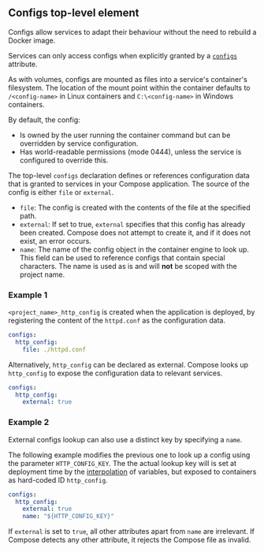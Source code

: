 ## Configs top-level element

Configs allow services to adapt their behaviour without the need to rebuild a Docker image.

Services can only access configs when explicitly granted by a [`configs`](05-services.md#configs) attribute.

As with volumes, configs are mounted as files into a service's container's filesystem. The location of the mount point within the container defaults to `/<config-name>` in Linux containers and `C:\<config-name>` in Windows containers. 

By default, the config:
- Is owned by the user running the container command but can be overridden by service configuration.
- Has world-readable permissions (mode 0444), unless the service is configured to override this.

The top-level `configs` declaration defines or references configuration data that is granted to services in your Compose application. The source of the config is either `file` or `external`.

- `file`: The config is created with the contents of the file at the specified path.
- `external`: If set to true, `external` specifies that this config has already been created. Compose does not
  attempt to create it, and if it does not exist, an error occurs.
- `name`: The name of the config object in the container engine to look up. This field can be used to
  reference configs that contain special characters. The name is used as is
  and will **not** be scoped with the project name.

### Example 1

`<project_name>_http_config` is created when the application is deployed,
by registering the content of the `httpd.conf` as the configuration data.

```yml
configs:
  http_config:
    file: ./httpd.conf
```

Alternatively, `http_config` can be declared as external. Compose looks up `http_config` to expose the configuration data to relevant services.

```yml
configs:
  http_config:
    external: true
```

### Example 2

External configs lookup can also use a distinct key by specifying a `name`. 

The following
example modifies the previous one to look up a config using the parameter `HTTP_CONFIG_KEY`. The
the actual lookup key will is set at deployment time by the [interpolation](12-interpolation.md) of
variables, but exposed to containers as hard-coded ID `http_config`.

```yml
configs:
  http_config:
    external: true
    name: "${HTTP_CONFIG_KEY}"
```

If `external` is set to `true`, all other attributes apart from `name` are irrelevant. If Compose detects any other attribute, it rejects the Compose file as invalid.
